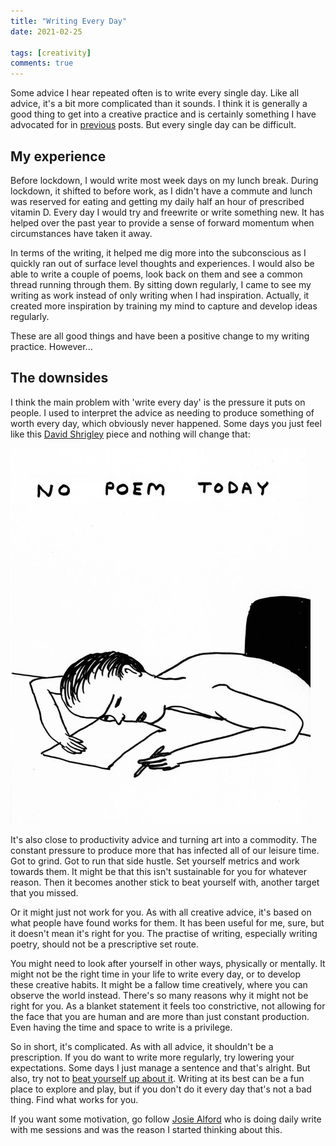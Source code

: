 ```yaml
---
title: "Writing Every Day"
date: 2021-02-25

tags: [creativity]
comments: true
---
```


Some advice I hear repeated often is to write every single day. Like all advice, it's a bit more complicated than it sounds. I think it is generally a good thing to get into a creative practice and is certainly something I have advocated for in [previous](/the-importance-of-a-creative-routine/) posts. But every single day can be difficult.

## My experience

Before lockdown, I would write most week days on my lunch break. During lockdown, it shifted to before work, as I didn't have a commute and lunch was reserved for eating and getting my daily half an hour of prescribed vitamin D. Every day I would try and freewrite or write something new. It has helped over the past year to provide a sense of forward momentum when circumstances have taken it away.

In terms of the writing, it helped me dig more into the subconscious as I quickly ran out of surface level thoughts and experiences. I would also be able to write a couple of poems, look back on them and see a common thread running through them. By sitting down regularly, I came to see my writing as work instead of only writing when I had inspiration. Actually, it created more inspiration by training my mind to capture and develop ideas regularly.

These are all good things and have been a positive change to my writing practice. However...

## The downsides

I think the main problem with 'write every day' is the pressure it puts on people. I used to interpret the advice as needing to produce something of worth every day, which obviously never happened. Some days you just feel like this [David Shrigley](http://davidshrigley.com/) piece and nothing will change that:

<img src="/assets/images/articles/2021/nopoemtoday.jpg" class="responsive"><br>

It's also close to productivity advice and turning art into a commodity. The constant pressure to produce more that has infected all of our leisure time. Got to grind. Got to run that side hustle. Set yourself metrics and work towards them. It might be that this isn't sustainable for you for whatever reason. Then it becomes another stick to beat yourself with, another target that you missed.

Or it might just not work for you. As with all creative advice, it's based on what people have found works for them. It has been useful for me, sure, but it doesn't mean it's right for you. The practise of writing, especially writing poetry, should not be a prescriptive set route.

You might need to look after yourself in other ways, physically or mentally. It might not be the right time in your life to write every day, or to develop these creative habits. It might be a fallow time creatively, where you can observe the world instead. There's so many reasons why it might not be right for you. As a blanket statement it feels too constrictive, not allowing for the face that you are human and are more than just constant production. Even having the time and space to write is a privilege.

So in short, it's complicated. As with all advice, it shouldn't be a prescription. If you do want to write more regularly, try lowering your expectations. Some days I just manage a sentence and that's alright. But also, try not to [beat yourself up about it](https://www.davidralphlewis.co.uk/not-writing-enough/). Writing at its best can be a fun place to explore and play, but if you don't do it every day that's not a bad thing. Find what works for you.

If you want some motivation, go follow [Josie Alford](https://www.instagram.com/josiealfordpoet/?hl=en) who is doing daily write with me sessions and was the reason I started thinking about this.

